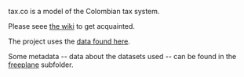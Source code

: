 tax.co is a model of the Colombian tax system.

Please seee [the wiki](https://github.com/JeffreyBenjaminBrown/tax.co/wiki) to get acquainted.

The project uses the [data found here](https://livejaverianaedu-my.sharepoint.com/:f:/g/personal/brown-j_javeriana_edu_co/Ev-W6b6TILRCk8oApROTz1YBvUQNX_HcsaAacj2xpwAIXQ).

Some metadata -- data about the datasets used -- can be found in the [freeplane](freeplane) subfolder.